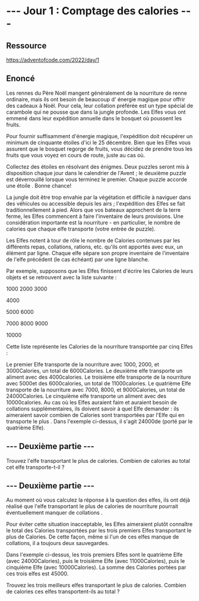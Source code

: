 # --- Jour 1 : Comptage des calories ---

## Ressource

https://adventofcode.com/2022/day/1

## Enoncé

Les rennes du Père Noël mangent généralement de la nourriture de renne ordinaire, mais ils ont besoin de beaucoup d' énergie magique pour offrir des cadeaux à Noël. Pour cela, leur collation préférée est un type spécial de carambole qui ne pousse que dans la jungle profonde. Les Elfes vous ont emmené dans leur expédition annuelle dans le bosquet où poussent les fruits.

Pour fournir suffisamment d'énergie magique, l'expédition doit récupérer un minimum de cinquante étoiles d'ici le 25 décembre. Bien que les Elfes vous assurent que le bosquet regorge de fruits, vous décidez de prendre tous les fruits que vous voyez en cours de route, juste au cas où.

Collectez des étoiles en résolvant des énigmes. Deux puzzles seront mis à disposition chaque jour dans le calendrier de l'Avent ; le deuxième puzzle est déverrouillé lorsque vous terminez le premier. Chaque puzzle accorde une étoile . Bonne chance!

La jungle doit être trop envahie par la végétation et difficile à naviguer dans des véhicules ou accessible depuis les airs ; l'expédition des Elfes se fait traditionnellement à pied. Alors que vos bateaux approchent de la terre ferme, les Elfes commencent à faire l'inventaire de leurs provisions. Une considération importante est la nourriture - en particulier, le nombre de calories que chaque elfe transporte (votre entrée de puzzle).

Les Elfes notent à tour de rôle le nombre de Calories contenues par les différents repas, collations, rations, etc. qu'ils ont apportés avec eux, un élément par ligne. Chaque elfe sépare son propre inventaire de l'inventaire de l'elfe précédent (le cas échéant) par une ligne blanche.

Par exemple, supposons que les Elfes finissent d'écrire les Calories de leurs objets et se retrouvent avec la liste suivante :

1000
2000
3000

4000

5000
6000

7000
8000
9000

10000

Cette liste représente les Calories de la nourriture transportée par cinq Elfes :

Le premier Elfe transporte de la nourriture avec 1000, 2000, et 3000Calories, un total de 6000Calories.
Le deuxième elfe transporte un aliment avec des 4000calories.
Le troisième elfe transporte de la nourriture avec 5000et des 6000calories, un total de 11000calories.
Le quatrième Elfe transporte de la nourriture avec 7000, 8000, et 9000Calories, un total de 24000Calories.
Le cinquième elfe transporte un aliment avec des 10000calories.
Au cas où les Elfes auraient faim et auraient besoin de collations supplémentaires, ils doivent savoir à quel Elfe demander : ils aimeraient savoir combien de Calories sont transportées par l'Elfe qui en transporte le plus . Dans l'exemple ci-dessus, il s'agit 24000de (porté par le quatrième Elfe).

## --- Deuxième partie ---

Trouvez l'elfe transportant le plus de calories. Combien de calories au total cet elfe transporte-t-il ?

## --- Deuxième partie ---
Au moment où vous calculez la réponse à la question des elfes, ils ont déjà réalisé que l'elfe transportant le plus de calories de nourriture pourrait éventuellement manquer de collations .

Pour éviter cette situation inacceptable, les Elfes aimeraient plutôt connaître le total des Calories transportées par les trois premiers Elfes transportant le plus de Calories. De cette façon, même si l'un de ces elfes manque de collations, il a toujours deux sauvegardes.

Dans l'exemple ci-dessus, les trois premiers Elfes sont le quatrième Elfe (avec 24000Calories), puis le troisième Elfe (avec 11000Calories), puis le cinquième Elfe (avec 10000Calories). La somme des Calories portées par ces trois elfes est 45000.

Trouvez les trois meilleurs elfes transportant le plus de calories. Combien de calories ces elfes transportent-ils au total ?